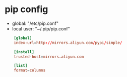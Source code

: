 # pip config

- global: "/etc/pip.conf"
- local user: "~/.pip/pip.conf"

```conf
	[global]
	index-url=http://mirrors.aliyun.com/pypi/simple/

	[install]
	trusted-host=mirrors.aliyun.com

	[list]
	format=columns
```